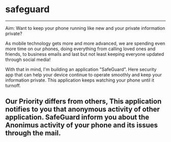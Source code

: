 # safeguard
--------------------------------------
Aim: Want to keep your phone running like new and your private information private?

As mobile technology gets more and more advanced, we are spending even more time on our phones, doing everything from calling loved ones and friends, to business emails and last but not least keeping everyone updated through social media!

With that in mind, I'm building an application "SafeGuard". Here security app that can help your device continue to operate smoothly and keep your information private. This application keeps watching your phone until it turnoff.

Our Priority differs from others, This application notifies to you that anonymous activity of other application. SafeGuard inform you about the Anonimus activity of your phone and its issues through the mail.
---------------------------------------
